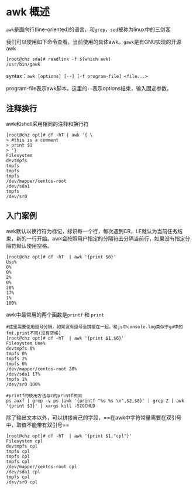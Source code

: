 # awk 概述

`awk`是面向行(line-oriented)的语言，和`grep`，`sed`被称为linux中的三剑客

我们可以使用如下命令查看，当前使用的具体awk。`gawk`是有GNU实现的开源awk

```
[root@chz sda]# readlink -f $(which awk)
/usr/bin/gawk
```

syntax：`awk [options] [--] [-f program-file] <file...>`

program-file表示awk脚本，这里的`--`表示options结束，输入固定参数。

## 注释换行

awk和shell采用相同的注释和换行符

```
[root@chz opt]# df -hT | awk '{ \
> #this is a comment
> print $1
> '}
Filesystem
devtmpfs
tmpfs
tmpfs
tmpfs
/dev/mapper/centos-root
/dev/sda1
tmpfs
/dev/sr0
```

## 入门案例

awk默认以换行符为标记，标识每一个行，每次遇到CR，LF就认为当前任务结束，新的一行开始。awk会按照用户指定的分隔符去分隔当前行，如果没有指定分隔符默认使用空格。

```
[root@chz opt]# df -hT  | awk '{print $6}'
Use%
0%
0%
2%
0%
28%
17%
1%
100%
```

awk中最常用的两个函数是`printf` 和 `print`

```
#这里需要使用逗号分隔，如果没有逗号会拼接在一起。和js中console.log类似于go中的fmt.print不同(没有空格)
[root@chz opt]# df -hT  | awk '{print $1,$6}'
Filesystem Use%
devtmpfs 0%
tmpfs 0%
tmpfs 2%
tmpfs 0%
/dev/mapper/centos-root 28%
/dev/sda1 17%
tmpfs 1%
/dev/sr0 100%

#printf的使用方法与C的printf相同
ps auxf | grep -v ps |awk '{printf "%s %s \n",$2,$8}' | grep Z | awk '{print $1}' | xargs kill -SIGCHLD
```

除了输出文本以外，可以拼接自己的字段，==在awk中字符常量需要在双引号中，取值不能带有双引号==

```
[root@chz opt]# df -hT  | awk '{print $1,"cpl"}'
Filesystem cpl
devtmpfs cpl
tmpfs cpl
tmpfs cpl
tmpfs cpl
/dev/mapper/centos-root cpl
/dev/sda1 cpl
tmpfs cpl
/dev/sr0 cpl
```